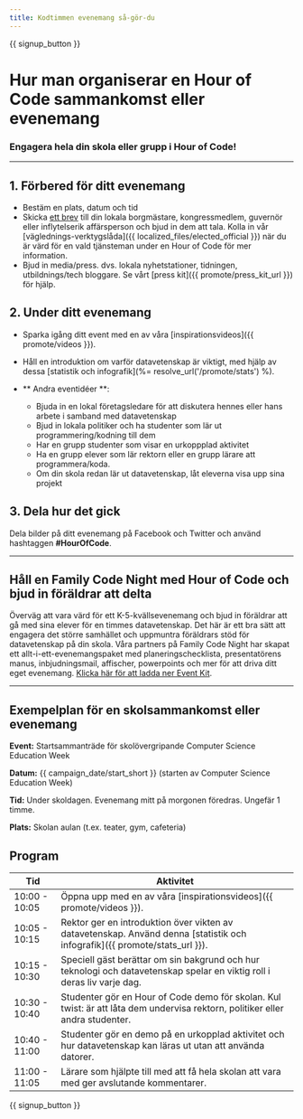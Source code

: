 ```yaml
---
title: Kodtimmen evenemang så-gör-du
---
```


{{ signup_button }}

# Hur man organiserar en Hour of Code sammankomst eller evenemang

### Engagera hela din skola eller grupp i Hour of Code!

* * *

## 1. Förbered för ditt evenemang

- Bestäm en plats, datum och tid
- Skicka [ett brev](https://hourofcode.com/promote/resources#sample-emails) till din lokala borgmästare, kongressmedlem, guvernör eller inflytelserik affärsperson och bjud in dem att tala. Kolla in vår [väglednings-verktygslåda]({{ localized_files/elected_official }}) när du är värd för en vald tjänsteman under en Hour of Code för mer information.
- Bjud in media/press. dvs. lokala nyhetstationer, tidningen, utbildnings/tech bloggare. Se vårt [press kit]({{ promote/press_kit_url }}) för hjälp.

## 2. Under ditt evenemang

- Sparka igång ditt event med en av våra [inspirationsvideos]({{ promote/videos }}).
- Håll en introduktion om varför datavetenskap är viktigt, med hjälp av dessa [statistik och infografik](%= resolve_url('/promote/stats') %).   
      
    
- ** Andra eventidéer **: 
    - Bjuda in en lokal företagsledare för att diskutera hennes eller hans arbete i samband med datavetenskap
    - Bjud in lokala politiker och ha studenter som lär ut programmering/kodning till dem
    - Har en grupp studenter som visar en urkoppplad aktivitet
    - Ha en grupp elever som lär rektorn eller en grupp lärare att programmera/koda.
    - Om din skola redan lär ut datavetenskap, låt eleverna visa upp sina projekt

## 3. Dela hur det gick

Dela bilder på ditt evenemang på Facebook och Twitter och använd hashtaggen **#HourOfCode**.

* * *

## Håll en Family Code Night med Hour of Code och bjud in föräldrar att delta

Överväg att vara värd för ett K-5-kvällsevenemang och bjud in föräldrar att gå med sina elever för en timmes datavetenskap. Det här är ett bra sätt att engagera det större samhället och uppmuntra föräldrars stöd för datavetenskap på din skola. Våra partners på Family Code Night har skapat ett allt-i-ett-evenemangspaket med planeringschecklista, presentatörens manus, inbjudningsmail, affischer, powerpoints och mer för att driva ditt eget evenemang. [Klicka här för att ladda ner Event Kit](http://www.familycodenight.org/DownloadCodeDotOrg.html).

* * *

## Exempelplan för en skolsammankomst eller evenemang

**Event:** Startsammanträde för skolövergripande Computer Science Education Week

**Datum:** {{ campaign_date/start_short }} (starten av Computer Science Education Week)

**Tid:** Under skoldagen. Evenemang mitt på morgonen föredras. Ungefär 1 timme.

**Plats:** Skolan aulan (t.ex. teater, gym, cafeteria)

## Program

| Tid           | Aktivitet                                                                                                                     |
| ------------- | ----------------------------------------------------------------------------------------------------------------------------- |
| 10:00 - 10:05 | Öppna upp med en av våra [inspirationsvideos]({{ promote/videos }}).                                                          |
| 10:05 - 10:15 | Rektor ger en introduktion över vikten av datavetenskap. Använd denna [statistik och infografik]({{ promote/stats_url }}).    |
| 10:15 - 10:30 | Speciell gäst berättar om sin bakgrund och hur teknologi och datavetenskap spelar en viktig roll i deras liv varje dag.       |
| 10:30 - 10:40 | Studenter gör en Hour of Code demo för skolan. Kul twist: är att låta dem undervisa rektorn, politiker eller andra studenter. |
| 10:40 - 11:00 | Studenter gör en demo på en urkopplad aktivitet och hur datavetenskap kan läras ut utan att använda datorer.                  |
| 11:00 - 11:05 | Lärare som hjälpte till med att få hela skolan att vara med ger avslutande kommentarer.                                       |

{{ signup_button }}